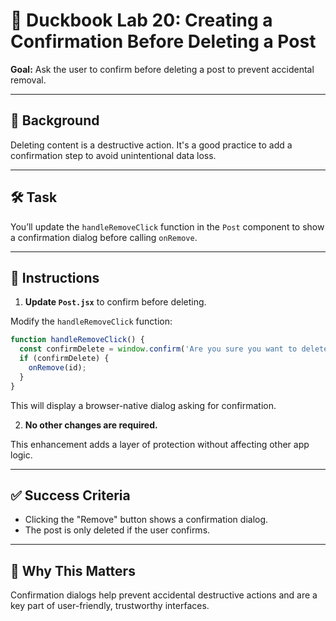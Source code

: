 # 🧪 Duckbook Lab 20: Creating a Confirmation Before Deleting a Post

**Goal:** Ask the user to confirm before deleting a post to prevent accidental removal.

---

## 🐥 Background

Deleting content is a destructive action. It's a good practice to add a confirmation step to avoid unintentional data loss.

---

## 🛠️ Task

You’ll update the `handleRemoveClick` function in the `Post` component to show a confirmation dialog before calling `onRemove`.

---

## 🧾 Instructions

1. **Update `Post.jsx`** to confirm before deleting.

Modify the `handleRemoveClick` function:

```jsx
function handleRemoveClick() {
  const confirmDelete = window.confirm('Are you sure you want to delete this post?');
  if (confirmDelete) {
    onRemove(id);
  }
}
```

This will display a browser-native dialog asking for confirmation.

2. **No other changes are required.**

This enhancement adds a layer of protection without affecting other app logic.

---

## ✅ Success Criteria

- Clicking the "Remove" button shows a confirmation dialog.
- The post is only deleted if the user confirms.

---

## 🧠 Why This Matters

Confirmation dialogs help prevent accidental destructive actions and are a key part of user-friendly, trustworthy interfaces.
